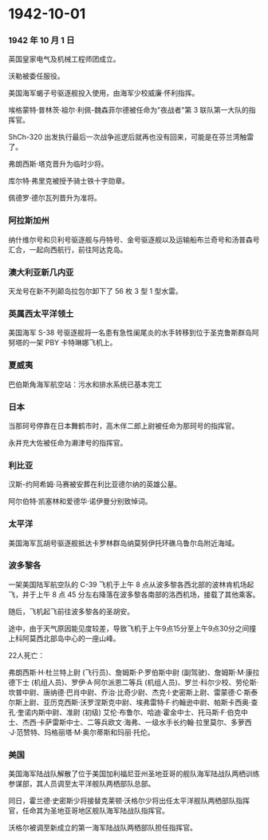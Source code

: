 # 1942-10-01

### 1942 年 10 月 1 日

英国皇家电气及机械工程师团成立。

沃勒被委任服役。

美国海军蝎子号驱逐舰投入使用，由海军少校威廉·怀利指挥。

埃格蒙特·普林茨·祖尔·利佩-魏森菲尔德被任命为"夜战者"第 3
联队第一大队的指挥官。

ShCh-320
出发执行最后一次战争巡逻后就再也没有回来，可能是在芬兰湾触雷了。

弗朗西斯·塔克晋升为临时少将。

库尔特·弗里克被授予骑士铁十字勋章。

佩德罗·德尔瓦列晋升为准将。

### 阿拉斯加州

纳什维尔号和贝利号驱逐舰与丹特号、金号驱逐舰以及运输船布兰奇号和汤普森号汇合，一起向西航行，前往阿达克岛。

### 澳大利亚新几内亚

天龙号在新不列颠岛拉包尔卸下了 56 枚 3 型 1 型水雷。

### 英属西太平洋领土

美国海军 S-38
号驱逐舰将一名患有急性阑尾炎的水手转移到位于圣克鲁斯群岛阿努塔的一架 PBY
卡特琳娜飞机上。

### 夏威夷

巴伯斯角海军航空站：污水和排水系统已基本完工

### 日本

当那珂号停靠在日本舞鹤市时，高木伴二郎上尉被任命为那珂号的指挥官。

永井充大佐被任命为濑津号的指挥官。

### 利比亚

汉斯-约阿希姆·马赛被安葬在利比亚德尔纳的英雄公墓。

阿尔伯特·凯塞林和爱德华·诺伊曼分别致悼词。

### 太平洋

美国海军瓦胡号驱逐舰抵达卡罗林群岛纳莫努伊托环礁乌鲁尔岛附近海域。

### 波多黎各

一架美国陆军航空队的 C-39 飞机于上午 8
点从波多黎各西北部的波林肯机场起飞，并于上午 8 点 45
分左右降落在波多黎各南部的洛西机场，接载了其他乘客。

随后，飞机起飞前往波多黎各的圣胡安。

途中，由于天气原因能见度较差，导致飞机于上午9点15分至上午9点30分之间撞上科阿莫西北部岛中心的一座山峰。

22人死亡：

弗朗西斯·H·杜兰特上尉 (飞行员)、詹姆斯·P·罗伯斯中尉
(副驾驶)、詹姆斯·M·康拉德下士 (机组人员)、罗伊·A·阿尔派恩二等兵
(机组人员)、罗兰·科尔少校、劳伦斯·坎普中尉、唐纳德·巴肖中尉、乔治·比奇少尉、杰克·I·史密斯上尉、雷蒙德·C·斯泰尔斯上尉、亚历克西斯·沃罗涅斯克中尉、埃弗雷特·F·约翰逊中尉、帕斯卡西奥·查孔·奎诺内斯中尉、准尉
(初级)
艾伦·布鲁尔、哈迪·霍金中士、托马斯·F·伯克中士、杰西·卡萨雷斯中士、二等兵欧文·海弗、一级水手长约翰·拉里莫尔、多萝西·J·范赞特、玛格丽塔·M·奥尔蒂斯和玛丽·托伦。

### 美国

美国海军陆战队解散了位于美国加利福尼亚州圣地亚哥的舰队海军陆战队两栖训练参谋部，其人员调至太平洋舰队两栖部队总部。

同日，霍兰德·史密斯少将接替克莱顿·沃格尔少将出任太平洋舰队两栖部队指挥官，任命其为圣地亚哥地区舰队海军陆战队指挥官。

沃格尔被调至新成立的第一海军陆战队两栖部队担任指挥官。